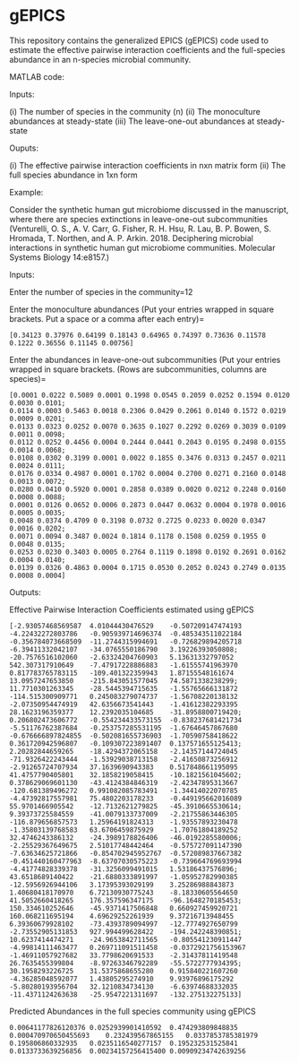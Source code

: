 # gEPICS
This repository contains the generalized EPICS (gEPICS) code used to estimate the effective pairwise interaction coefficients and the full-species abundance in an n-species microbial community. 

MATLAB code:

Inputs:

(i) The number of species in the community (n)
(ii) The monoculture abundances at steady-state
(iii) The leave-one-out abundances at steady-state

Ouputs:

(i) The effective pairwise interaction coefficients in nxn matrix form
(ii) The full species abundance in 1xn form

Example:

Consider the synthetic human gut microbiome discussed in the manuscript, where there are species extinctions in leave-one-out subcommunities (Venturelli, O. S., A. V. Carr, G. Fisher, R. H. Hsu, R. Lau, B. P. Bowen, S. Hromada, T. Northen, and A. P. Arkin. 2018. Deciphering microbial interactions in synthetic human gut microbiome communities. Molecular Systems Biology 14:e8157.)

Inputs:

Enter the number of species in the community=12

Enter the monoculture abundances 
(Put your entries wrapped in square brackets. 
Put a space or a comma after each entry)=

```
[0.34123 0.37976 0.64199 0.18143 0.64965 0.74397 0.73636 0.11578 0.1222 0.36556 0.11145 0.00756]
```

Enter the abundances in leave-one-out subcommunities 
(Put your entries wrapped in square brackets. 
(Rows are subcommunities, columns are species)=
```
[0.0001 0.0222 0.5089 0.0001 0.1998 0.0545 0.2059 0.0252 0.1594 0.0120 0.0030 0.0101;
0.0114 0.0003 0.5463 0.0018 0.2306 0.0429 0.2061 0.0140 0.1572 0.0219 0.0009 0.0201;
0.0133 0.0323 0.0252 0.0070 0.3635 0.1027 0.2292 0.0269 0.3039 0.0109 0.0011 0.0098;
0.0112 0.0252 0.4456 0.0004 0.2444 0.0441 0.2043 0.0195 0.2498 0.0155 0.0014 0.0068;
0.0108 0.0302 0.3199 0.0001 0.0022 0.1855 0.3476 0.0313 0.2457 0.0211 0.0024 0.0111;
0.0176 0.0334 0.4987 0.0001 0.1702 0.0004 0.2700 0.0271 0.2160 0.0148 0.0013 0.0072;
0.0280 0.0410 0.5920 0.0001 0.2858 0.0389 0.0020 0.0212 0.2248 0.0160 0.0008 0.0088;
0.0001 0.0126 0.0652 0.0006 0.2873 0.0447 0.0632 0.0004 0.1978 0.0016 0.0005 0.0035;
0.0048 0.0374 0.4709 0 0.3198 0.0732 0.2725 0.0233 0.0020 0.0347 0.0016 0.0202;
0.0071 0.0094 0.3487 0.0024 0.1814 0.1178 0.1508 0.0259 0.1955 0 0.0048 0.0135;
0.0253 0.0230 0.3403 0.0005 0.2764 0.1119 0.1898 0.0192 0.2691 0.0162 0.0004 0.0140;
0.0139 0.0326 0.4863 0.0004 0.1715 0.0530 0.2052 0.0243 0.2749 0.0135 0.0008 0.0004]
```

Outputs:

Effective Pairwise Interaction Coefficients estimated using gEPICS

```
[-2.93057468569587	4.01044430476529	-0.507209147474193	-4.22432272803786	-0.905939714696374	-0.485343511022184	-0.356784073668509	-11.2744315994691	-0.726829894205718	-6.39411332042107	-34.0765550186790	3.19226393050808;
-20.7576516102060	-2.63324204760903	5.13631332797052	542.307317910649	-7.47917228886883	-1.61555741963970	0.817783765783115	-109.401322359943	1.87155548161674	13.0957247653850	-215.843051577045	74.5871338238299;
11.7710301263345	-28.5445394715635	-1.55765666131872	-114.515300909771	0.245083279074737	-1.56708220138132	-2.07350954474919	42.6356673541443	-1.41612382293395	28.1623196359377	12.2392035104685	-31.8958800719420;
0.206802473606772	-0.554234433573155	-0.838237681421734	-5.51176762387684	-0.253757285531195	-1.67646457867680	-0.676666897824855	-0.502081655736903	-1.70590758418622	0.361720942596807	-0.109307223891407	0.137571655125413;
2.20282844659265	-18.4294372065158	-2.14357144724045	-71.9326422243444	-1.53929038713158	-2.41650873256912	-2.91265724707934	37.1639690943383	0.517848661195095	41.4757790405801	32.1858219058415	-10.1821561045602;
0.378629069601130	-43.4124384846319	-2.42347895313667	-120.681389496272	0.991082085783491	-1.34414022070785	-4.47392817557981	75.4802203178233	-0.449195662016089	55.9701466905542	-12.7132621279825	-45.3910665530614;
9.39373725584559	-41.0079133737009	-2.21755863446305	-116.879656857573	1.25964191824313	-1.93557893230478	-1.35803139768583	63.6706459875929	-1.70761804189252	32.4746243386132	-24.3989178826406	-46.0192285580006;
-2.25529367649675	2.51017748442464	-0.575727091147390	-7.63634625721866	-0.854702945952767	-0.572089837667382	-0.451440160477963	-8.63707030575223	-0.739664769693994	-4.41774828339378	-31.3256099491015	1.53186437576896;
43.6518689140422	-21.6880333891997	-1.05952782990385	-12.5956926944106	3.17395393029199	3.25286988843873	1.40680418170970	6.72130930775243	-8.18330605564650	41.5052660418265	176.357596347175	-96.1648270185453;
150.334610252646	-45.9371417506848	0.660927459920721	160.068211695194	4.69629252261939	9.37216713948455	6.39360679928102	-73.4393789094997	-12.7774927650799	-2.73552905131853	927.994499628422	-194.242248390851;
10.6237414474271	-24.9653842711565	-0.805541230911447	-4.99814111463477	0.269711091511458	-0.0372921756153967	-1.46911057927682	33.7798620691533	-2.31437811419548	26.7635455399804	-8.97263346792289	-55.5722777934395;
30.1958293226725	31.5375868655280	0.915840221607260	-4.36285048592077	1.43805295274910	9.93976896175292	-5.80280193956704	32.1210834734130	-6.63974688332035	-11.4371124263638	-25.9547221311697	-132.275132275133]
```

Predicted Abundances in the full species community using gEPICS

```
0.00641177826120376	0.0252939901410592	0.474293809848835	0.000470970650455693	0.232439567865155	0.0337853785381979	0.195806860332935	0.0235116540277157	0.195232531525841	0.0133733639256856	0.00234157256415400	0.00909234742639256
 ```

